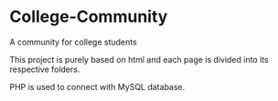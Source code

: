 # College-Community
A community for college students

This project is purely based on html and each page is divided into its respective folders.

PHP is used to connect with MySQL database.
